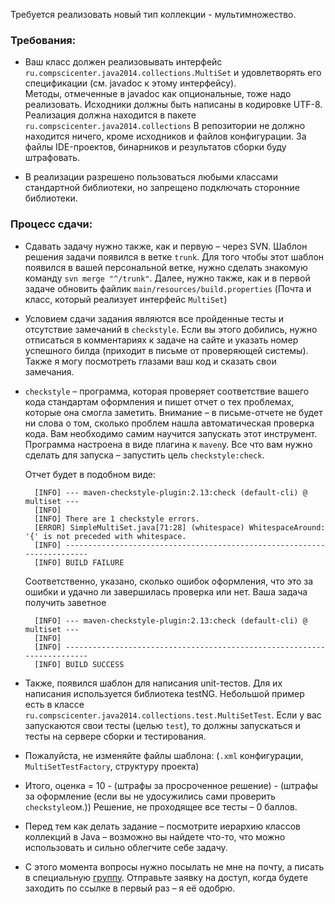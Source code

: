 Требуется реализовать новый тип коллекции - мультимножество.

### Требования:

* Ваш класс должен реализовывать интерфейс `ru.compscicenter.java2014.collections.MultiSet`
  и удовлетворять его спецификации (см. javadoc к этому интерфейсу).  
  Методы, отмеченные в javadoc как опциональные, тоже надо реализовать.
  Исходники должны быть написаны в кодировке UTF-8.
  Реализация должна находится в пакете `ru.compscicenter.java2014.collections`
  В репозитории не должно находится ничего, кроме исходников и файлов конфигурации. За файлы IDE-проектов, бинарников и результатов сборки буду штрафовать.

* В реализации разрешено пользоваться любыми классами стандартной библиотеки,
  но запрещено подключать сторонние библиотеки.
 
### Процесс сдачи:

* Сдавать задачу нужно также, как и первую – через SVN. Шаблон решения задачи появился в ветке `trunk`.
    Для того чтобы этот шаблон появился в вашей персональной ветке, нужно сделать знакомую команду `svn merge "^/trunk"`.
    Далее, нужно также, как и в первой задаче обновить файлик `main/resources/build.properties`
    (Почта и класс, который реализует интерфейс `MultiSet`)

* Условием сдачи задания являются все пройденные тесты и отсутствие замечаний в `checkstyle`.
    Если вы этого добились, нужно отписаться в комментариях к задаче на сайте и указать номер успешного билда (приходит в письме от проверяющей системы). Также я могу посмотреть глазами ваш код и сказать свои замечания.

* `checkstyle` – программа, которая проверяет соответствие вашего кода
    стандартам оформления и пишет отчет о тех проблемах, которые она смогла заметить.
    Внимание – в письме-отчете не будет ни слова о том, сколько проблем нашла автоматическая проверка кода.
    Вам необходимо самим научится запускать этот инструмент. Программа настроена в виде плагина к `maven`у.
    Все что вам нужно сделать для запуска – запустить цель `checkstyle:check`.
    
    Отчет будет в подобном виде:
    
        [INFO] --- maven-checkstyle-plugin:2.13:check (default-cli) @ multiset ---
        [INFO]
        [INFO] There are 1 checkstyle errors.
        [ERROR] SimpleMultiSet.java[71:28] (whitespace) WhitespaceAround: '{' is not preceded with whitespace.
        [INFO] ------------------------------------------------------------------------
        [INFO] BUILD FAILURE
        
    Соответственно, указано, сколько ошибок оформления, что это за ошибки и удачно ли завершилась проверка или нет.
    Ваша задача получить заветное
    
        [INFO] --- maven-checkstyle-plugin:2.13:check (default-cli) @ multiset ---
        [INFO]
        [INFO] ------------------------------------------------------------------------
        [INFO] BUILD SUCCESS
        
        
*  Также, появился шаблон для написания unit-тестов. Для их написания используется библиотека testNG.
Небольшой пример есть в классе `ru.compscicenter.java2014.collections.test.MultiSetTest`.
 Если у вас запускаются свои тесты (целью `test`), то должны запускаться и тесты на сервере сборки и тестирования.
 
* Пожалуйста, не изменяйте файлы шаблона: (`.xml` конфигурации, `MultiSetTestFactory`, структуру проекта)
 
*  Итого, оценка = 10 - (штрафы за просроченное решение) - (штрафы за оформление (если вы не удосужились сами проверить `checkstyle`ом.))
   Решение, не проходящее все тесты – 0 баллов.

*  Перед тем как делать задание – посмотрите иерархию классов коллекций в Java – возможно вы найдете что-то, что можно использовать и сильно облегчите себе задачу.
   
*  С этого момента вопросы нужно посылать не мне на почту, а писать в специальную
   [группу](https://groups.google.com/forum/#!forum/compscicenter-java2014).
   Отправьте заявку на доступ, когда будете заходить по ссылке в первый раз – я её одобрю.
   
